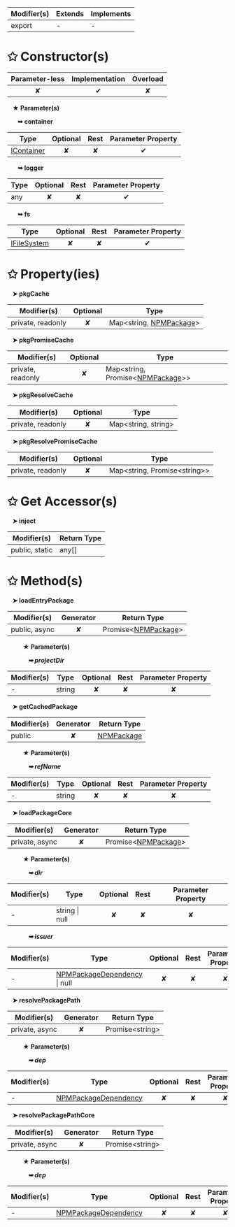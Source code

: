 | Modifier(s)                            | Extends                      | Implements                                    |
|----------------------------------------|------------------------------|-----------------------------------------------|
| export | - | - |

# &#10025; Constructor(s)

| Parameter-less                         | Implementation                          | Overload                          |
|:--------------------------------------:|:---------------------------------------:|:---------------------------------:|
| ✘ | ✔ | ✘ |

&nbsp;&nbsp; **&#9733; Parameter(s)**

&nbsp;&nbsp;&nbsp;&nbsp;&nbsp; **&#10149; container**

| Type                        | Optional                           | Rest                          | Parameter Property                          |
|-----------------------------|:----------------------------------:|:-----------------------------:|:-------------------------------------------:|
| [IContainer](/kernel/interface/di/icontainer) | ✘  | ✘ | ✔ |

&nbsp;&nbsp;&nbsp;&nbsp;&nbsp; **&#10149; logger**

| Type                        | Optional                           | Rest                          | Parameter Property                          |
|-----------------------------|:----------------------------------:|:-----------------------------:|:-------------------------------------------:|
| any | ✘  | ✘ | ✔ |

&nbsp;&nbsp;&nbsp;&nbsp;&nbsp; **&#10149; fs**

| Type                        | Optional                           | Rest                          | Parameter Property                          |
|-----------------------------|:----------------------------------:|:-----------------------------:|:-------------------------------------------:|
| [IFileSystem](/aot/system/interface/interfaces/ifilesystem) | ✘  | ✘ | ✔ |

# &#10025; Property(ies)

&nbsp;&nbsp; **&#10148; pkgCache**

| Modifier(s)                               | Optional                           | Type                         |
|-------------------------------------------|:----------------------------------:|------------------------------|
| private, readonly | ✘ | Map&lt;string, [NPMPackage](/aot/system/class/npm-package-loader/npmpackage)&gt; |

&nbsp;&nbsp; **&#10148; pkgPromiseCache**

| Modifier(s)                               | Optional                           | Type                         |
|-------------------------------------------|:----------------------------------:|------------------------------|
| private, readonly | ✘ | Map&lt;string, Promise&lt;[NPMPackage](/aot/system/class/npm-package-loader/npmpackage)&gt;&gt; |

&nbsp;&nbsp; **&#10148; pkgResolveCache**

| Modifier(s)                               | Optional                           | Type                         |
|-------------------------------------------|:----------------------------------:|------------------------------|
| private, readonly | ✘ | Map&lt;string, string&gt; |

&nbsp;&nbsp; **&#10148; pkgResolvePromiseCache**

| Modifier(s)                               | Optional                           | Type                         |
|-------------------------------------------|:----------------------------------:|------------------------------|
| private, readonly | ✘ | Map&lt;string, Promise&lt;string&gt;&gt; |

# &#10025; Get Accessor(s)

&nbsp;&nbsp; **&#10148; inject**

| Modifier(s)                              | Return Type                       |
|------------------------------------------|-----------------------------------|
| public, static | any[] |

# &#10025; Method(s)

&nbsp;&nbsp; **&#10148; loadEntryPackage**

| Modifier(s)                              | Generator                          | Return Type                       |
|------------------------------------------|:----------------------------------:|-----------------------------------|
| public, async | ✘ | Promise&lt;[NPMPackage](/aot/system/class/npm-package-loader/npmpackage)&gt; |

&nbsp;&nbsp;&nbsp;&nbsp;&nbsp;&nbsp;&nbsp;&nbsp; **&#9733; Parameter(s)**

&nbsp;&nbsp;&nbsp;&nbsp;&nbsp;&nbsp;&nbsp;&nbsp;&nbsp;&nbsp;&nbsp; _**&#10149; projectDir**_

| Modifier(s)                              | Type                        | Optional                           | Rest                          | Parameter Property                          |
|------------------------------------------|-----------------------------|:----------------------------------:|:-----------------------------:|:-------------------------------------------:|
| - | string | ✘  | ✘ | ✘ |

&nbsp;&nbsp; **&#10148; getCachedPackage**

| Modifier(s)                              | Generator                          | Return Type                       |
|------------------------------------------|:----------------------------------:|-----------------------------------|
| public | ✘ | [NPMPackage](/aot/system/class/npm-package-loader/npmpackage) |

&nbsp;&nbsp;&nbsp;&nbsp;&nbsp;&nbsp;&nbsp;&nbsp; **&#9733; Parameter(s)**

&nbsp;&nbsp;&nbsp;&nbsp;&nbsp;&nbsp;&nbsp;&nbsp;&nbsp;&nbsp;&nbsp; _**&#10149; refName**_

| Modifier(s)                              | Type                        | Optional                           | Rest                          | Parameter Property                          |
|------------------------------------------|-----------------------------|:----------------------------------:|:-----------------------------:|:-------------------------------------------:|
| - | string | ✘  | ✘ | ✘ |

&nbsp;&nbsp; **&#10148; loadPackageCore**

| Modifier(s)                              | Generator                          | Return Type                       |
|------------------------------------------|:----------------------------------:|-----------------------------------|
| private, async | ✘ | Promise&lt;[NPMPackage](/aot/system/class/npm-package-loader/npmpackage)&gt; |

&nbsp;&nbsp;&nbsp;&nbsp;&nbsp;&nbsp;&nbsp;&nbsp; **&#9733; Parameter(s)**

&nbsp;&nbsp;&nbsp;&nbsp;&nbsp;&nbsp;&nbsp;&nbsp;&nbsp;&nbsp;&nbsp; _**&#10149; dir**_

| Modifier(s)                              | Type                        | Optional                           | Rest                          | Parameter Property                          |
|------------------------------------------|-----------------------------|:----------------------------------:|:-----------------------------:|:-------------------------------------------:|
| - | string &#124; null | ✘  | ✘ | ✘ |

&nbsp;&nbsp;&nbsp;&nbsp;&nbsp;&nbsp;&nbsp;&nbsp;&nbsp;&nbsp;&nbsp; _**&#10149; issuer**_

| Modifier(s)                              | Type                        | Optional                           | Rest                          | Parameter Property                          |
|------------------------------------------|-----------------------------|:----------------------------------:|:-----------------------------:|:-------------------------------------------:|
| - | [NPMPackageDependency](/aot/system/class/npm-package-loader/npmpackagedependency) &#124; null | ✘  | ✘ | ✘ |

&nbsp;&nbsp; **&#10148; resolvePackagePath**

| Modifier(s)                              | Generator                          | Return Type                       |
|------------------------------------------|:----------------------------------:|-----------------------------------|
| private, async | ✘ | Promise&lt;string&gt; |

&nbsp;&nbsp;&nbsp;&nbsp;&nbsp;&nbsp;&nbsp;&nbsp; **&#9733; Parameter(s)**

&nbsp;&nbsp;&nbsp;&nbsp;&nbsp;&nbsp;&nbsp;&nbsp;&nbsp;&nbsp;&nbsp; _**&#10149; dep**_

| Modifier(s)                              | Type                        | Optional                           | Rest                          | Parameter Property                          |
|------------------------------------------|-----------------------------|:----------------------------------:|:-----------------------------:|:-------------------------------------------:|
| - | [NPMPackageDependency](/aot/system/class/npm-package-loader/npmpackagedependency) | ✘  | ✘ | ✘ |

&nbsp;&nbsp; **&#10148; resolvePackagePathCore**

| Modifier(s)                              | Generator                          | Return Type                       |
|------------------------------------------|:----------------------------------:|-----------------------------------|
| private, async | ✘ | Promise&lt;string&gt; |

&nbsp;&nbsp;&nbsp;&nbsp;&nbsp;&nbsp;&nbsp;&nbsp; **&#9733; Parameter(s)**

&nbsp;&nbsp;&nbsp;&nbsp;&nbsp;&nbsp;&nbsp;&nbsp;&nbsp;&nbsp;&nbsp; _**&#10149; dep**_

| Modifier(s)                              | Type                        | Optional                           | Rest                          | Parameter Property                          |
|------------------------------------------|-----------------------------|:----------------------------------:|:-----------------------------:|:-------------------------------------------:|
| - | [NPMPackageDependency](/aot/system/class/npm-package-loader/npmpackagedependency) | ✘  | ✘ | ✘ |